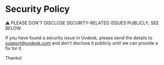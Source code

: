 Security Policy
===============

⚠ PLEASE DON'T DISCLOSE SECURITY-RELATED ISSUES PUBLICLY, SEE BELOW.

If you have found a security issue in Uvdesk, please send the details to support@uvdesk.com and don't disclose it publicly until we can provide a fix for it.

Thanks!
